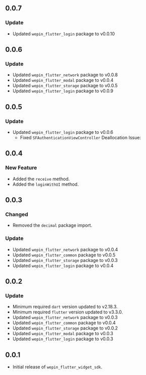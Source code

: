 ## 0.0.7

### Update
 - Updated `wepin_flutter_login` package to v0.0.10

## 0.0.6
### Update
- Updated `wepin_flutter_network` package to v0.0.8
- Updated `wepin_flutter_modal` package to v0.0.4
- Updated `wepin_flutter_storage` package to v0.0.5
- Updated `wepin_flutter_login` package to v0.0.9

## 0.0.5
###  Update
- Updated `wepin_flutter_login` package to v0.0.6
  - Fixed `SFAuthenticationViewController` Deallocation Issue:

## 0.0.4
### New Feature
- Added the `receive` method.
- Added the `loginWithUI` method.

## 0.0.3
### Changed
- Removed the `decimal` package import.

### Update
- Updated `wepin_flutter_network` package to v0.0.4
- Updated `wepin_flutter_common` package to v0.0.5
- Updated `wepin_flutter_storage` package to v0.0.3
- Updated `wepin_flutter_login` package to v0.0.4


## 0.0.2
### Update
  - Minimum required `dart` version updated to v2.18.3.
  - Minimum required `flutter` version updated to v3.3.0.
  - Updated `wepin_flutter_network` package to v0.0.3
  - Updated `wepin_flutter_common` package to v0.0.4
  - Updated `wepin_flutter_storage` package to v0.0.2
  - Updated `wepin_flutter_modal` package to v0.0.3
  - Updated `wepin_flutter_login` package to v0.0.3

## 0.0.1
* Initial release of `wepin_flutter_widget_sdk`.
